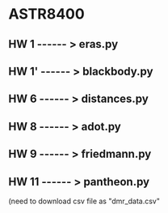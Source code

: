 # ASTR8400

## HW 1  ------ > eras.py
## HW 1' ------ > blackbody.py
## HW 6  ------ > distances.py
## HW 8  ------ > adot.py
## HW 9  ------ > friedmann.py
## HW 11 ------ > pantheon.py 
(need to download csv file as "dmr_data.csv" 
